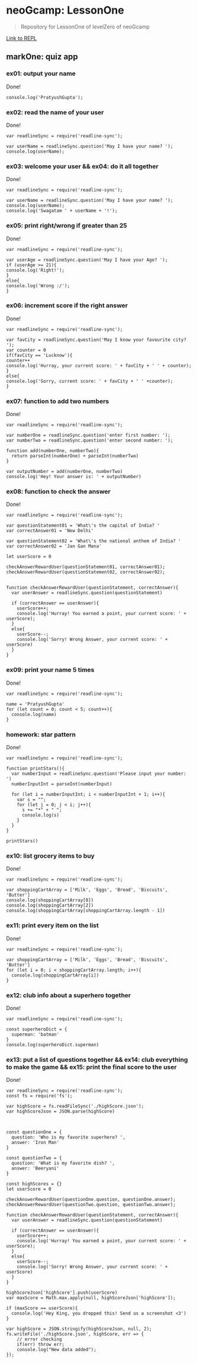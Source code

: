 # neoGcamp: LessonOne
> Repository for LessonOne of levelZero of neoGcamp

[Link to REPL](https:replit.com/@PratyushGupta2/LessonOne#index.js)

## markOne: quiz app

### ex01: output your name

Done!

```node
console.log('PratyushGupta');
```

### ex02: read the name of your user

Done!

```node
var readlineSync = require('readline-sync');

var userName = readlineSync.question('May I have your name? ');
console.log(userName);
```

### ex03: welcome your user && ex04: do it all together

Done!

```node
var readlineSync = require('readline-sync');

var userName = readlineSync.question('May I have your name? ');
console.log(userName);
console.log('Swagatam ' + userName + '!');
```

### ex05: print right/wrong if greater than 25

Done!

```node
var readlineSync = require('readline-sync');

var userAge = readlineSync.question('May I have your Age? ');
if (userAge >= 21){
console.log('Right!');
}
else{
console.log('Wrong :/');
}
```

### ex06: increment score if the right answer

Done!

```node
var readlineSync = require('readline-sync');

var favCity = readlineSync.question('May I know your favourite city? ');
var counter = 0
if(favCity == 'Lucknow'){
counter++
console.log('Hurray, your current score: ' + favCity + ' ' + counter);
}
else{
console.log('Sorry, current score: ' + favCity + ' ' +counter);
}
```

### ex07: function to add two numbers

Done!

```node
var readlineSync = require('readline-sync');

var numberOne = readlineSync.question('enter first number: ');
var numberTwo = readlineSync.question('enter second number: ');

function add(numberOne, numberTwo){
  return parseInt(numberOne) + parseInt(numberTwo)
}

var outputNumber = add(numberOne, numberTwo)
console.log('Hey! Your answer is: ' + outputNumber)
```

### ex08: function to check the answer

Done!

```node
var readlineSync = require('readline-sync');

var questionStatement01 = 'What\'s the capital of India? '
var correctAnswer01 = 'New Delhi'

var questionStatement02 = 'What\'s the national anthem of India? '
var correctAnswer02 = 'Jan Gan Mana'

let userScore = 0

checkAnswerRewardUser(questionStatement01, correctAnswer01);
checkAnswerRewardUser(questionStatement02, correctAnswer02);


function checkAnswerRewardUser(questionStatement, correctAnswer){
  var userAnswer = readlineSync.question(questionStatement)
                                           
  if (correctAnswer == userAnswer){
    userScore++;
    console.log('Hurray! You earned a point, your current score: ' + userScore);
  }
  else{
    userScore--;
    console.log('Sorry! Wrong Answer, your current score: ' + userScore)
  }
}
```

### ex09: print your name 5 times

Done!

```node
var readlineSync = require('readline-sync');

name = 'PratyushGupta'
for (let count = 0; count < 5; count++){
  console.log(name)
}
```

### homework: star pattern

Done!

```node
var readlineSync = require('readline-sync');

function printStars(){
  var numberInput = readlineSync.question('Please input your number: ')
  numberInputInt = parseInt(numberInput)
  
  for (let i = numberInputInt; i < numberInputInt + 1; i++){
    var s = "";
    for (let j = 0; j < i; j++){
      s += "*" + " ";
      console.log(s)
    }
  }
}

printStars()
```

### ex10: list grocery items to buy

Done!

```node
var readlineSync = require('readline-sync');

var shoppingCartArray = ['Milk', 'Eggs', 'Bread', 'Biscuits', 'Butter']
console.log(shoppingCartArray[0])
console.log(shoppingCartArray[2])
console.log(shoppingCartArray[shoppingCartArray.length - 1])
```

### ex11: print every item on the list

Done!

```node
var readlineSync = require('readline-sync');

var shoppingCartArray = ['Milk', 'Eggs', 'Bread', 'Biscuits', 'Butter']
for (let i = 0; i < shoppingCartArray.length; i++){
  console.log(shoppingCartArray[i])
}
```

### ex12: club info about a superhero together

Done!

```node
var readlineSync = require('readline-sync');

const superheroDict = {
  superman: 'batman'
}
console.log(superheroDict.superman)
```

### ex13: put a list of questions together && ex14: club everything to make the game && ex15: print the final score to the user

Done!

```node
var readlineSync = require('readline-sync');
const fs = require('fs');

var highScore = fs.readFileSync('./highScore.json');
var highScoreJson = JSON.parse(highScore)



const questionOne = {
  question: 'Who is my favorite superhero? ',
  answer: 'Iron Man'
}

const questionTwo = {
  question: 'What is my favorite dish? ',
  answer: 'Beeryani'
}

const highScores = {}
let userScore = 0

checkAnswerRewardUser(questionOne.question, questionOne.answer);
checkAnswerRewardUser(questionTwo.question, questionTwo.answer);

function checkAnswerRewardUser(questionStatement, correctAnswer){
  var userAnswer = readlineSync.question(questionStatement)
                                           
  if (correctAnswer == userAnswer){
    userScore++;
    console.log('Hurray! You earned a point, your current score: ' + userScore);
  }
  else{
    userScore--;
    console.log('Sorry! Wrong Answer, your current score: ' + userScore)
  }
}

highScoreJson['highScore'].push(userScore)
var maxScore = Math.max.apply(null, highScoreJson['highScore']);

if (maxScore == userScore){
  console.log('Hey King, you dropped this! Send us a screenshot <3')
}

var highScore = JSON.stringify(highScoreJson, null, 2);
fs.writeFile('./highScore.json', highScore, err => {
    // error checking
    if(err) throw err;
    console.log("New data added");
});
```